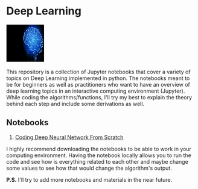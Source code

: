 
# Deep Learning

<img src = "./images/deep-learning.png"><br>

This repository is a collection of Jupyter notebooks that cover a variety of topics on Deep Learning implemented in python. The notebooks meant to be for beginners as well as practitioners who want to have an overview of deep learning topics in an interactive computing environment (Jupyter). While coding the algorithms/functions, I'll try my best to explain the theory behind each step and include some derivations as well.

## Notebooks</h2>

1. [Coding Deep Neural Network From Scratch](/notebooks/Coding-Deep-Neural-Network-From-Scratch.ipynb)

I highly recommend downloading the notebooks to be able to work in your computing environment. Having the notebook locally allows you to run the code and see how is everything related to each other and maybe change some values to see how that would change the algorithm's output.</p>

**P.S.** I'll try to add more notebooks and materials in the near future.